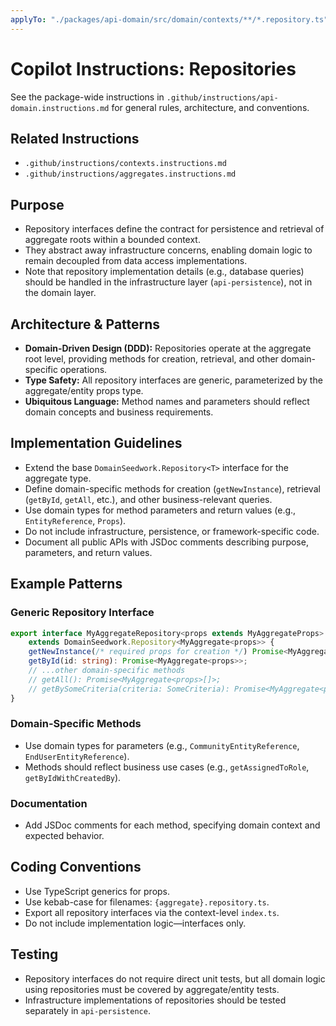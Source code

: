 ```yaml
---
applyTo: "./packages/api-domain/src/domain/contexts/**/*.repository.ts"
---
```


# Copilot Instructions: Repositories

See the package-wide instructions in `.github/instructions/api-domain.instructions.md` for general rules, architecture, and conventions.

## Related Instructions
- `.github/instructions/contexts.instructions.md`
- `.github/instructions/aggregates.instructions.md`

## Purpose
- Repository interfaces define the contract for persistence and retrieval of aggregate roots within a bounded context.
- They abstract away infrastructure concerns, enabling domain logic to remain decoupled from data access implementations.
- Note that repository implementation details (e.g., database queries) should be handled in the infrastructure layer (`api-persistence`), not in the domain layer.

## Architecture & Patterns
- **Domain-Driven Design (DDD):** Repositories operate at the aggregate root level, providing methods for creation, retrieval, and other domain-specific operations.
- **Type Safety:** All repository interfaces are generic, parameterized by the aggregate/entity props type.
- **Ubiquitous Language:** Method names and parameters should reflect domain concepts and business requirements.

## Implementation Guidelines
- Extend the base `DomainSeedwork.Repository<T>` interface for the aggregate type.
- Define domain-specific methods for creation (`getNewInstance`), retrieval (`getById`, `getAll`, etc.), and other business-relevant queries.
- Use domain types for method parameters and return values (e.g., `EntityReference`, `Props`).
- Do not include infrastructure, persistence, or framework-specific code.
- Document all public APIs with JSDoc comments describing purpose, parameters, and return values.

## Example Patterns

### Generic Repository Interface
```typescript
export interface MyAggregateRepository<props extends MyAggregateProps>
	extends DomainSeedwork.Repository<MyAggregate<props>> {
	getNewInstance(/* required props for creation */) Promise<MyAggregate<props>>;
	getById(id: string): Promise<MyAggregate<props>>;
	// ...other domain-specific methods
    // getAll(): Promise<MyAggregate<props>[]>;
    // getBySomeCriteria(criteria: SomeCriteria): Promise<MyAggregate<props>[]>;
}
```

### Domain-Specific Methods
- Use domain types for parameters (e.g., `CommunityEntityReference`, `EndUserEntityReference`).
- Methods should reflect business use cases (e.g., `getAssignedToRole`, `getByIdWithCreatedBy`).

### Documentation
- Add JSDoc comments for each method, specifying domain context and expected behavior.

## Coding Conventions
- Use TypeScript generics for props.
- Use kebab-case for filenames: `{aggregate}.repository.ts`.
- Export all repository interfaces via the context-level `index.ts`.
- Do not include implementation logic—interfaces only.

## Testing
- Repository interfaces do not require direct unit tests, but all domain logic using repositories must be covered by aggregate/entity tests.
- Infrastructure implementations of repositories should be tested separately in `api-persistence`.